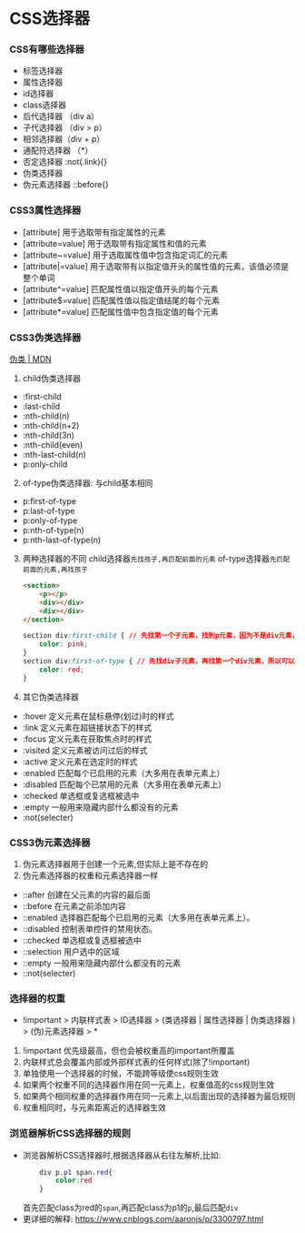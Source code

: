 # CSS选择器

### CSS有哪些选择器
 - 标签选择器
 - 属性选择器
 - id选择器
 - class选择器
 - 后代选择器 （div a）
 - 子代选择器 （div > p）
 - 相邻选择器（div + p）
 - 通配符选择器 （*）
 - 否定选择器 :not(.link){}
 - 伪类选择器
 - 伪元素选择器 ::before{}

### CSS3属性选择器
- [attribute]	用于选取带有指定属性的元素
- [attribute=value]	用于选取带有指定属性和值的元素
- [attribute~=value]	用于选取属性值中包含指定词汇的元素
- [attribute\|=value]	用于选取带有以指定值开头的属性值的元素，该值必须是整个单词
- [attribute^=value]	匹配属性值以指定值开头的每个元素
- [attribute$=value]	匹配属性值以指定值结尾的每个元素
- [attribute*=value]	匹配属性值中包含指定值的每个元素

### CSS3伪类选择器
[伪类 | MDN](https://developer.mozilla.org/zh-CN/docs/Web/CSS/Pseudo-classes#%E6%A0%87%E5%87%86%E4%BC%AA%E7%B1%BB%E7%B4%A2%E5%BC%95)
1.  child伪类选择器
 - :first-child
 - :last-child
 - :nth-child(n)
 - :nth-child(n+2)
 - :nth-child(3n)
 - :nth-child(even)
 - :nth-last-child(n)
 - p:only-child 
2.  of-type伪类选择器: 与child基本相同
 - p:first-of-type 
 - p:last-of-type 
 - p:only-of-type 
 - p:nth-of-type(n)
 - p:nth-last-of-type(n)
3.  两种选择器的不同
    child选择器``先找孩子,再匹配前面的元素``
    of-type选择器``先匹配前面的元素,再找孩子``
    ```html
    <section>
        <p></p>
        <div></div>
        <div></div>
    </section>
    ```
    ```css
    section div:first-child { // 先找第一个子元素，找到p元素，因为不是div元素，所以无法匹配
        color: pink; 
    }
    section div:first-of-type { // 先找div子元素，再找第一个div元素，所以可以匹配
        color: red;
    }
    ```
4.  其它伪类选择器
 - :hover   定义元素在鼠标悬停(划过)时的样式
 - :link    定义元素在超链接状态下的样式
 - :focus   定义元素在获取焦点时的样式
 - :visited 定义元素被访问过后的样式
 - :active  定义元素在选定时的样式
 - :enabled 匹配每个已启用的元素（大多用在表单元素上）
 - :disabled    匹配每个已禁用的元素（大多用在表单元素上）
 - :checked 单选框或复选框被选中
 - :empty   一般用来隐藏内部什么都没有的元素
 - :not(selecter)

### CSS3伪元素选择器
1.  伪元素选择器用于创建一个元素,但实际上是不存在的
2.  伪元素选择器的权重和元素选择器一样
 - ::after 创建在父元素的内容的最后面
 - ::before 在元素之前添加内容
 - ::enabled 选择器匹配每个已启用的元素（大多用在表单元素上）。
 - ::disabled 控制表单控件的禁用状态。
 - ::checked 单选框或复选框被选中
 - ::selection  用户选中的区域
 - ::empty   一般用来隐藏内部什么都没有的元素
 - ::not(selecter)

### 选择器的权重
- !important > 内联样式表 > ID选择器 > (类选择器 | 属性选择器 | 伪类选择器 ) > (伪)元素选择器 > *
1.  !important 优先级最高，但也会被权重高的important所覆盖
2.  内联样式总会覆盖内部或外部样式表的任何样式(除了!important)
3.  单独使用一个选择器的时候，不能跨等级使css规则生效
4.  如果两个权重不同的选择器作用在同一元素上，权重值高的css规则生效
5.  如果两个相同权重的选择器作用在同一元素上,以后面出现的选择器为最后规则
6.  权重相同时，与元素距离近的选择器生效

### 浏览器解析CSS选择器的规则
- 浏览器解析CSS选择器时,根据选择器从右往左解析,比如:
    ```css
        div p.p1 span.red{
            color:red
        }
    ```
    首先匹配class为red的`span`,再匹配class为p1的`p`,最后匹配`div`
- 更详细的解释: https://www.cnblogs.com/aaronjs/p/3300797.html

### 